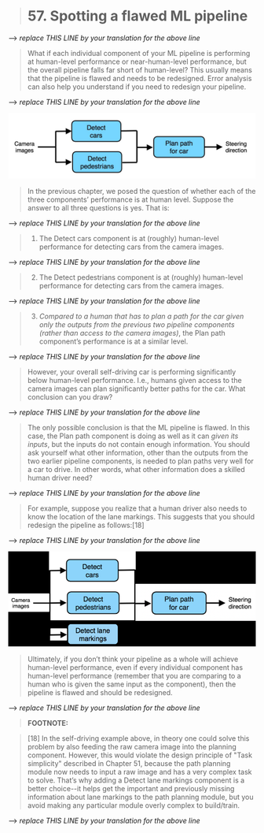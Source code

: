 > # 57. Spotting a flawed ML pipeline

--> _replace THIS LINE by your translation for the above line_

> What if each individual component of your ML pipeline is performing at human-level performance or near-human-level performance, but the overall pipeline falls far short of human-level? This usually means that the pipeline is flawed and needs to be redesigned. Error analysis can also help you understand if you need to redesign your pipeline.

--> _replace THIS LINE by your translation for the above line_

![img](../imgs/C57_01.png)

> In the previous chapter, we posed the question of whether each of the three components’ performance is at human level. Suppose the answer to all three questions is yes. That is:

--> _replace THIS LINE by your translation for the above line_

> 1. The Detect cars component is at (roughly) human-level performance for detecting cars from the camera images.

--> _replace THIS LINE by your translation for the above line_

> 2. The Detect pedestrians component is at (roughly) human-level performance for detecting cars from the camera images.

--> _replace THIS LINE by your translation for the above line_

> 3. *Compared to a human that has to plan a path for the car given only the outputs from the previous two pipeline components (rather than access to the camera images)*,​ the Plan path component’s performance is at a similar level.

--> _replace THIS LINE by your translation for the above line_

> However, your overall self-driving car is performing significantly below human-level performance. I.e., humans given access to the camera images can plan significantly better paths for the car. What conclusion can you draw?

--> _replace THIS LINE by your translation for the above line_

> The only possible conclusion is that the ML pipeline is flawed. In this case, the Plan path component is doing as well as it can ​*given its inputs*,​ but the inputs do not contain enough information. You should ask yourself what other information, other than the outputs from the two earlier pipeline components, is needed to plan paths very well for a car to drive. In other words, what other information does a skilled human driver need?

--> _replace THIS LINE by your translation for the above line_

> For example, suppose you realize that a human driver also needs to know the location of the lane markings. This suggests that you should redesign the pipeline as follows:[18]

--> _replace THIS LINE by your translation for the above line_

![img](../imgs/C57_02.png)

> Ultimately, if you don’t think your pipeline as a whole will achieve human-level performance, even if every individual component has human-level performance (remember that you are comparing to a human who is given the same input as the component), then the pipeline is flawed and should be redesigned.

--> _replace THIS LINE by your translation for the above line_

> **FOOTNOTE:**

> [18] In the self-driving example above, in theory one could solve this problem by also feeding the raw camera image into the planning component. However, this would violate the design principle of "Task simplicity" described in Chapter 51, because the path planning module now needs to input a raw image and has a very complex task to solve. That’s why adding a Detect lane markings component is a better choice--it helps get the important and previously missing information about lane markings to the path planning module, but you avoid making any particular module overly complex to build/train.

--> _replace THIS LINE by your translation for the above line_
